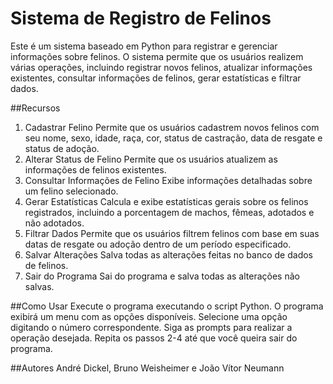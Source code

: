 # Sistema de Registro de Felinos
Este é um sistema baseado em Python para registrar e gerenciar informações sobre felinos. O sistema permite que os usuários realizem várias operações, incluindo registrar novos felinos, atualizar informações existentes, consultar informações de felinos, gerar estatísticas e filtrar dados.

##Recursos
1. Cadastrar Felino
Permite que os usuários cadastrem novos felinos com seu nome, sexo, idade, raça, cor, status de castração, data de resgate e status de adoção.
2. Alterar Status de Felino
Permite que os usuários atualizem as informações de felinos existentes.
3. Consultar Informações de Felino
Exibe informações detalhadas sobre um felino selecionado.
4. Gerar Estatísticas
Calcula e exibe estatísticas gerais sobre os felinos registrados, incluindo a porcentagem de machos, fêmeas, adotados e não adotados.
5. Filtrar Dados
Permite que os usuários filtrem felinos com base em suas datas de resgate ou adoção dentro de um período especificado.
6. Salvar Alterações
Salva todas as alterações feitas no banco de dados de felinos.
7. Sair do Programa
Sai do programa e salva todas as alterações não salvas.

##Como Usar
Execute o programa executando o script Python.
O programa exibirá um menu com as opções disponíveis.
Selecione uma opção digitando o número correspondente.
Siga as prompts para realizar a operação desejada.
Repita os passos 2-4 até que você queira sair do programa.

##Autores
André Dickel, Bruno Weisheimer e João Vítor Neumann